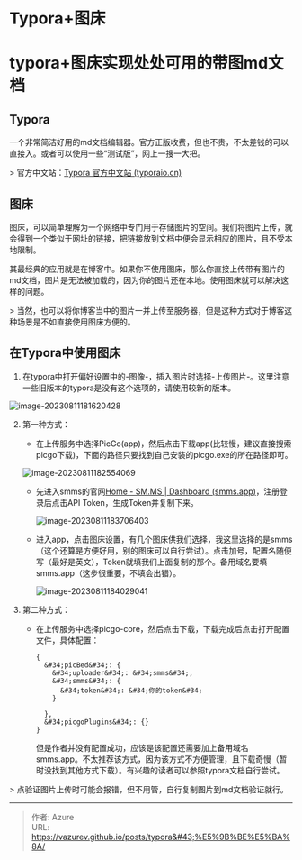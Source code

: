 # Typora&#43;图床


# typora&#43;图床实现处处可用的带图md文档

## Typora

一个非常简洁好用的md文档编辑器。官方正版收费，但也不贵，不太差钱的可以直接入。或者可以使用一些“测试版”，网上一搜一大把。

&gt; 官方中文站：[Typora 官方中文站 (typoraio.cn)](https://typoraio.cn/)

## 图床

图床，可以简单理解为一个网络中专门用于存储图片的空间。我们将图片上传，就会得到一个类似于网址的链接，把链接放到文档中便会显示相应的图片，且不受本地限制。

其最经典的应用就是在博客中。如果你不使用图床，那么你直接上传带有图片的md文档，图片是无法被加载的，因为你的图片还在本地。使用图床就可以解决这样的问题。

&gt; 当然，也可以将你博客当中的图片一并上传至服务器，但是这种方式对于博客这种场景是不如直接使用图床方便的。

## 在Typora中使用图床

1. 在typora中打开偏好设置中的-图像-，插入图片时选择-上传图片-。这里注意一些旧版本的typora是没有这个选项的，请使用较新的版本。

![image-20230811181620428](https://s2.loli.net/2023/08/11/iWPrXv6dzNyJulL.png)

2. 第一种方式：

   - 在上传服务中选择PicGo(app)，然后点击下载app(比较慢，建议直接搜索picgo下载)，下面的路径只要找到自己安装的picgo.exe的所在路径即可。

   ![image-20230811182554069](https://s2.loli.net/2023/08/11/MiUD4LfNl9SycZ6.png)

   - 先进入smms的官网[Home - SM.MS | Dashboard (smms.app)](https://smms.app/home/)，注册登录后点击API Token，生成Token并复制下来。

     ![image-20230811183706403](https://s2.loli.net/2023/08/11/pNmvdtGP5yWLYTD.png)

   - 进入app，点击图床设置，有几个图床供我们选择，我这里选择的是smms（这个还算是方便好用，别的图床可以自行尝试）。点击加号，配置名随便写（最好是英文），Token就填我们上面复制的那个。备用域名要填smms.app（这步很重要，不填会出错）。

     ![image-20230811184029041](https://s2.loli.net/2023/08/11/u23FCnVR6qGvHYp.png)

3. 第二种方式：

   - 在上传服务中选择picgo-core，然后点击下载，下载完成后点击打开配置文件，具体配置：

     ```
     {
       &#34;picBed&#34;: {
         &#34;uploader&#34;: &#34;smms&#34;,
         &#34;smms&#34;: {
           &#34;token&#34;: &#34;你的token&#34;
         }
         
       },
       &#34;picgoPlugins&#34;: {}
     }
     ```

     但是作者并没有配置成功，应该是该配置还需要加上备用域名smms.app。不太推荐该方式，因为该方式不方便管理，且下载奇慢（暂时没找到其他方式下载）。有兴趣的读者可以参照typora文档自行尝试。



&gt; 点验证图片上传时可能会报错，但不用管，自行复制图片到md文档验证就行。





---

> 作者: Azure  
> URL: https://vazurev.github.io/posts/typora&#43;%E5%9B%BE%E5%BA%8A/  

